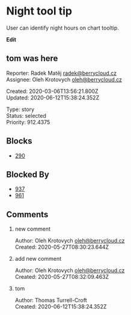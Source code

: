 # Night tool tip

User can identify night hours on chart tooltip.

**Edit**

## **tom was here**

Reporter: Radek Matěj <radek@berrycloud.cz>  
Assignee: Oleh Krotovych <oleh@berrycloud.cz>

Created: 2020-03-06T13:56:21.800Z  
Updated: 2020-06-12T15:38:24.352Z

Type: story  
Status: selected  
Priority: 912.4375

## Blocks
- [290](290.md "Favorite spots design")

## Blocked By
- [937](937.md "A different title 🍋🎸")
- [961](961.md "User detail tabs")

## Comments
1.  new comment

    Author: Oleh Krotovych <oleh@berrycloud.cz>  
    Created: 2020-05-27T08:30:23.644Z  

2.  add new comment

    Author: Oleh Krotovych <oleh@berrycloud.cz>  
    Created: 2020-05-27T08:32:09.463Z  

3.  tom

    Author: Thomas Turrell-Croft  
    Created: 2020-06-12T15:38:24.352Z  
